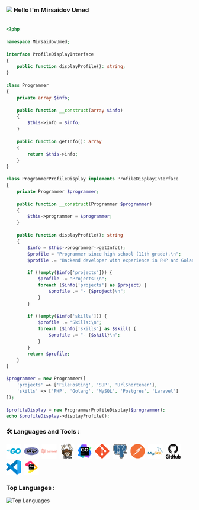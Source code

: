 ### <img src="https://media3.giphy.com/media/v1.Y2lkPTc5MGI3NjExZXZidGxtczZvZXF6YTVrOWxoZ3JtbWJzbGQ1Zmo0eGs3NDc2ZjhmeSZlcD12MV9pbnRlcm5hbF9naWZfYnlfaWQmY3Q9Zw/QAsHga1AB6dIGUsui6/giphy.webp" width="50"> Hello I'm Mirsaidov Umed 
```php

<?php

namespace MirsaidovUmed;

interface ProfileDisplayInterface
{
    public function displayProfile(): string;
}

class Programmer
{
    private array $info;

    public function __construct(array $info)
    {
        $this->info = $info;
    }

    public function getInfo(): array
    {
        return $this->info;
    }
}

class ProgrammerProfileDisplay implements ProfileDisplayInterface
{
    private Programmer $programmer;

    public function __construct(Programmer $programmer)
    {
        $this->programmer = $programmer;
    }

    public function displayProfile(): string
    {
        $info = $this->programmer->getInfo();
        $profile = "Programmer since high school (11th grade).\n";
        $profile .= "Backend developer with experience in PHP and Golang.\n";

        if (!empty($info['projects'])) {
            $profile .= "Projects:\n";
            foreach ($info['projects'] as $project) {
                $profile .= "- {$project}\n";
            }
        }

        if (!empty($info['skills'])) {
            $profile .= "Skills:\n";
            foreach ($info['skills'] as $skill) {
                $profile .= "- {$skill}\n";
            }
        }
        return $profile;
    }
}

$programmer = new Programmer([
    'projects' => ['FileHosting', 'SUP', 'UrlShortener'],
    'skills' => ['PHP', 'Golang', 'MySQL', 'Postgres', 'Laravel']
]);

$profileDisplay = new ProgrammerProfileDisplay($programmer);
echo $profileDisplay->displayProfile();
```

### :hammer_and_wrench: Languages and Tools :
<div>
  <img src="https://github.com/devicons/devicon/blob/master/icons/go/go-original-wordmark.svg" title="Go" alt="Golang" width="40" height="40"/>&nbsp;
  <img src="https://github.com/devicons/devicon/blob/master/icons/php/php-original.svg" title="php" alt="php" width="40" height="40"/>&nbsp;
  <img src="https://github.com/devicons/devicon/blob/master/icons/laravel/laravel-line-wordmark.svg" title="laravel" alt="laravel" width="40" height="40"/>&nbsp;
  <img src="https://github.com/devicons/devicon/blob/master/icons/composer/composer-original.svg" title="composer" alt="composer" width="40" height="40"/>&nbsp;
  <img src="https://github.com/devicons/devicon/blob/master/icons/goland/goland-original.svg" title="Goland" alt="Goland" width="40" height="40"/>&nbsp;
  <img src="https://github.com/devicons/devicon/blob/master/icons/git/git-original.svg" title="Git" alt="Git" width="40" height="40"/>&nbsp;
  <img src="https://github.com/devicons/devicon/blob/master/icons/postgresql/postgresql-original.svg" title="PostgreSQL" alt="PostgreSQL" width="40" height="40"/>&nbsp;
  <img src="https://github.com/devicons/devicon/blob/master/icons/postman/postman-original.svg" title="Postman" alt="Postman" width="40" height="40"/>&nbsp;
  <img src="https://github.com/devicons/devicon/blob/master/icons/mysql/mysql-original-wordmark.svg" title="MySQL" alt="MySQL " width="40" height="40"/>&nbsp;
  <img src="https://github.com/devicons/devicon/blob/master/icons/github/github-original-wordmark.svg" title="github" alt="github" width="40" height="40"/>&nbsp;
  <img src="https://github.com/devicons/devicon/blob/master/icons/vscode/vscode-original.svg" title="VScode" alt="VScode" width="40" height="40"/>&nbsp;
  <img src="https://github.com/devicons/devicon/blob/master/icons/jetbrains/jetbrains-original.svg" title="jetbrains" alt="jetbrains" width="40" height="40"/>&nbsp;
</div>

### Top Languages :
![Top Languages](https://github-readme-stats.vercel.app/api/top-langs/?username=MirsaidovUmed&langs_count=8&theme=tokyonight)
